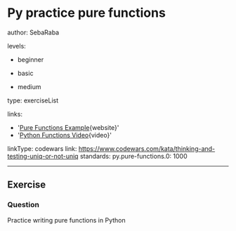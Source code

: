 # Py practice pure functions
author: SebaRaba

levels:

  - beginner

  - basic

  - medium


type: exerciseList

links:

  - '[Pure Functions Example](http://interactivepython.org/courselib/static/thinkcspy/Lists/PureFunctions.html){website}'
  - '[Python Functions Video](https://www.youtube.com/watch?v=NE97ylAnrz4){video}'

linkType: codewars
link: https://www.codewars.com/kata/thinking-and-testing-uniq-or-not-uniq
standards:
    py.pure-functions.0: 1000

---
## Exercise
### Question
Practice writing pure functions in Python
